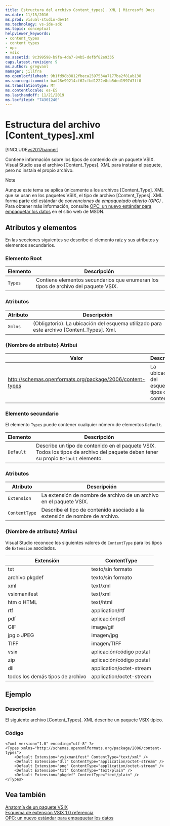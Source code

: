 ```yaml
---
title: Estructura del archivo Content_types]. XML | Microsoft Docs
ms.date: 11/15/2016
ms.prod: visual-studio-dev14
ms.technology: vs-ide-sdk
ms.topic: conceptual
helpviewer_keywords:
- content_types
- content types
- opc
- vsix
ms.assetid: 9c399598-b9fa-4da7-84b5-defbf82e9335
caps.latest.revision: 9
ms.author: gregvanl
manager: jillfra
ms.openlocfilehash: 9b1fd98b3812fbeca2597534a7177ba2f81ab138
ms.sourcegitcommit: bad28e99214cf62cfbd1222e8cb5ded1997d7ff0
ms.translationtype: MT
ms.contentlocale: es-ES
ms.lasthandoff: 11/21/2019
ms.locfileid: "74301240"
---
```

# <a name="the-structure-of-the-content_typesxml-file"></a>Estructura del archivo [Content_types].xml
[!INCLUDE[vs2017banner](../includes/vs2017banner.md)]

Contiene información sobre los tipos de contenido de un paquete VSIX. Visual Studio usa el archivo [Content_Types]. XML para instalar el paquete, pero no instala el propio archivo.  
  
> [!NOTE]
> Aunque este tema se aplica únicamente a los archivos [Content_Type]. XML que se usan en los paquetes VSIX, el tipo de archivo [Content_Types]. XML forma parte del estándar de *convenciones de empaquetado abierto (OPC)* . Para obtener más información, consulte [OPC: un nuevo estándar para empaquetar los datos](https://go.microsoft.com/fwlink/?LinkID=148207) en el sitio web de MSDN.  
  
## <a name="attributes-and-elements"></a>Atributos y elementos  
 En las secciones siguientes se describe el elemento raíz y sus atributos y elementos secundarios.  
  
### <a name="root-element"></a>Elemento Root  
  
|Elemento|Descripción|  
|-------------|-----------------|  
|`Types`|Contiene elementos secundarios que enumeran los tipos de archivo del paquete VSIX.|  
  
### <a name="attributes"></a>Atributos  
  
|Atributo|Descripción|  
|---------------|-----------------|  
|`Xmlns`|(Obligatorio). La ubicación del esquema utilizado para este archivo [Content_Types]. Xml.|  
  
### <a name="attribute-name-attribute"></a>{Nombre de atributo} Atribui  
  
|                           Valor                           |                Descripción                |
|-----------------------------------------------------------|-------------------------------------------|
| http://schemas.openformats.org/package/2006/content-types | La ubicación del esquema de tipos de contenido. |
  
### <a name="child-elements"></a>Elemento secundario  
 El elemento `Types` puede contener cualquier número de elementos `Default`.  
  
|Elemento|Descripción|  
|-------------|-----------------|  
|`Default`|Describe un tipo de contenido en el paquete VSIX. Todos los tipos de archivo del paquete deben tener su propio `Default` elemento.|  
  
### <a name="attributes"></a>Atributos  
  
|Atributo|Descripción|  
|---------------|-----------------|  
|`Extension`|La extensión de nombre de archivo de un archivo en el paquete VSIX.|  
|`ContentType`|Describe el tipo de contenido asociado a la extensión de nombre de archivo.|  
  
### <a name="attribute-name-attribute"></a>{Nombre de atributo} Atribui  
 Visual Studio reconoce los siguientes valores de `ContentType` para los tipos de `Extension` asociados.  
  
|Extensión|ContentType|  
|---------------|-----------------|  
|txt|texto/sin formato|  
|archivo pkgdef|texto/sin formato|  
|xml|text/xml|  
|vsixmanifest|text/xml|  
|htm o HTML|text/html|  
|rtf|application/rtf|  
|pdf|aplicación/pdf|  
|GIF|image/gif|  
|jpg o JPEG|imagen/jpg|  
|TIFF|imagen/TIFF|  
|vsix|aplicación/código postal|  
|zip|aplicación/código postal|  
|dll|application/octet-stream|  
|todos los demás tipos de archivo|application/octet-stream|  
  
## <a name="example"></a>Ejemplo  
  
### <a name="description"></a>Descripción  
 El siguiente archivo [Content_Types]. XML describe un paquete VSIX típico.  
  
### <a name="code"></a>Código  
  
```  
<?xml version="1.0" encoding="utf-8" ?>   
<Types xmlns="http://schemas.openxmlformats.org/package/2006/content-types">  
    <Default Extension="vsixmanifest" ContentType="text/xml" />   
    <Default Extension="dll" ContentType="application/octet-stream" />   
    <Default Extension="png" ContentType="application/octet-stream" />   
    <Default Extension="txt" ContentType="text/plain" />   
    <Default Extension="pkgdef" ContentType="text/plain" />   
</Types>  
```  
  
## <a name="see-also"></a>Vea también  
 [Anatomía de un paquete VSIX](../extensibility/anatomy-of-a-vsix-package.md)   
 [Esquema de extensión VSIX 1,0 referencia](https://msdn.microsoft.com/76e410ec-b1fb-4652-ac98-4a4c52e09a2b)   
 [OPC: un nuevo estándar para empaquetar los datos](https://go.microsoft.com/fwlink/?LinkID=148207)
